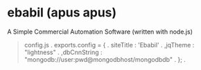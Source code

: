 ebabil (apus apus)
======

A Simple Commercial Automation Software (written with node.js)

<blockquote>
config.js .
  exports.config = { .
    siteTitle        : 'Ebabil' .
    ,jqTheme         : "lightness" .
    ,dbCnnString     : "mongodb://user:pwd@mongodbhost/mongodbdb" .
  }; .

</blockquote>
